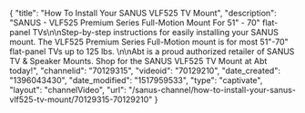 {
    "title": "How To Install Your SANUS VLF525 TV Mount",
    "description": "SANUS - VLF525 Premium Series Full-Motion Mount For 51\" - 70\" flat-panel TVs\n\nStep-by-step instructions for easily installing your SANUS mount. The VLF525 Premium Series Full-Motion mount is for most 51\"-70\" flat-panel TVs up to 125 lbs. \n\nAbt is a proud authorized retailer of SANUS TV & Speaker Mounts. Shop for the SANUS VLF525 TV Mount at Abt today!",
    "channelid": "70129315",
    "videoid": "70129210",
    "date_created": "1396043430",
    "date_modified": "1517959533",
    "type": "captivate",
    "layout": "channelVideo",
    "url": "\/sanus-channel\/how-to-install-your-sanus-vlf525-tv-mount\/70129315-70129210"
}